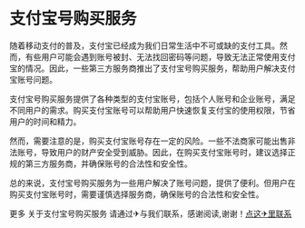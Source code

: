 # 支付宝号购买服务

随着移动支付的普及，支付宝已经成为我们日常生活中不可或缺的支付工具。然而，有些用户可能会遇到账号被封、无法找回密码等问题，导致无法正常使用支付宝的情况。因此，一些第三方服务商推出了支付宝号购买服务，帮助用户解决支付宝账号问题。

支付宝号购买服务提供了各种类型的支付宝账号，包括个人账号和企业账号，满足不同用户的需求。购买支付宝账号可以帮助用户快速恢复支付宝的使用权限，节省用户的时间和精力。

然而，需要注意的是，购买支付宝账号存在一定的风险。一些不法商家可能出售非法账号，导致用户的财产安全受到威胁。因此，在购买支付宝账号时，建议选择正规的第三方服务商，并确保账号的合法性和安全性。

总的来说，支付宝号购买服务为一些用户解决了账号问题，提供了便利。但用户在购买支付宝账号时，需要谨慎选择服务商，确保账号的合法性和安全性。

更多 关于支付宝号购买服务 请通过✈与我们联系，感谢阅读,谢谢！[点这✈里联系](https://ads.k02.cc)
